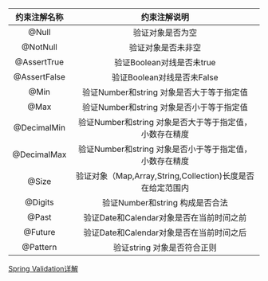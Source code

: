  |约束注解名称|约束注解说明|
 |:---:|:---:|  
 |@Null|验证对象是否为空|
 |@NotNull|验证对象是否未非空|
 |@AssertTrue|验证Boolean对线是否未true|
 |@AssertFalse|验证Boolean对线是否未False|
 |@Min|验证Number和string 对象是否大于等于指定值|
 |@Max|验证Number和string 对象是否小于等于指定值|
 |@DecimalMin|验证Number和string 对象是否大于等于指定值，小数存在精度|
 |@DecimalMax|验证Number和string 对象是否小于等于指定值，小数存在精度|
 |@Size|验证对象（Map,Array,String,Collection)长度是否在给定范围内|
 |@Digits|验证Number和string 构成是否合法|
 |@Past|验证Date和Calendar对象是否在当前时间之前|
 |@Future|验证Date和Calendar对象是否在当前时间之后|
 |@Pattern|验证string 对象是否符合正则|
 
 
 
 
 [Spring Validation详解](https://mp.weixin.qq.com/s?__biz=MzI4Njc5NjM1NQ==&mid=2247495413&idx=2&sn=f3d39a0246f95b88df0d1855aa5724dc&chksm=ebd5d1d9dca258cf6522a3e5d8929fde4bc1f7d5208bb23040367f80b6d9d60a814c27846196&scene=126&sessionid=1596679448&key=82003248020682fa980467e665eba4ed836aecbca16e0e1418863809a4dc8d2e1ed4355a3cabc0572127764b86b48e2777f91cd0cb871ba4458883a774701bb5d4d6faf7ee70588449c7e0b288686571&ascene=1&uin=MjUwNzEwMTIyMg%3D%3D&devicetype=Windows+10+x64&version=62090529&lang=zh_CN&exportkey=AQ%2FZF7enoZI89cLuuBvoN%2Fo%3D&pass_ticket=xcdY5R3NzZ1aaqBXT4fn1z%2B%2B4UsPFF2b62Br5O2dw5uIu%2BsZIIcEDVT0CqmGjBM0)